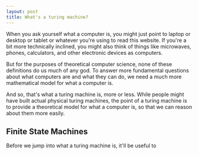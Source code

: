 ```yaml
---
layout: post
title: What's a turing machine?
---
```

When you ask yourself what a computer is, you might just point to laptop or desktop or tablet or whatever you're using to read this website. If you're a bit more technically inclined, you might also think of things like microwaves, phones, calculators, and other electronic devices as computers.

But for the purposes of theoretical computer science, none of these definitions do us much of any god. To answer more fundamental questions about what computers are and what they can do, we need a much more mathematical model for what a computer is.

And so, that's what a turing machine is, more or less. While people might have built actual physical turing machines, the point of a turing machine is to provide a theoretical model for what a computer is, so that we can reason about them more easily.

## Finite State Machines

Before we jump into what a turing machine is, it'll be useful to 
